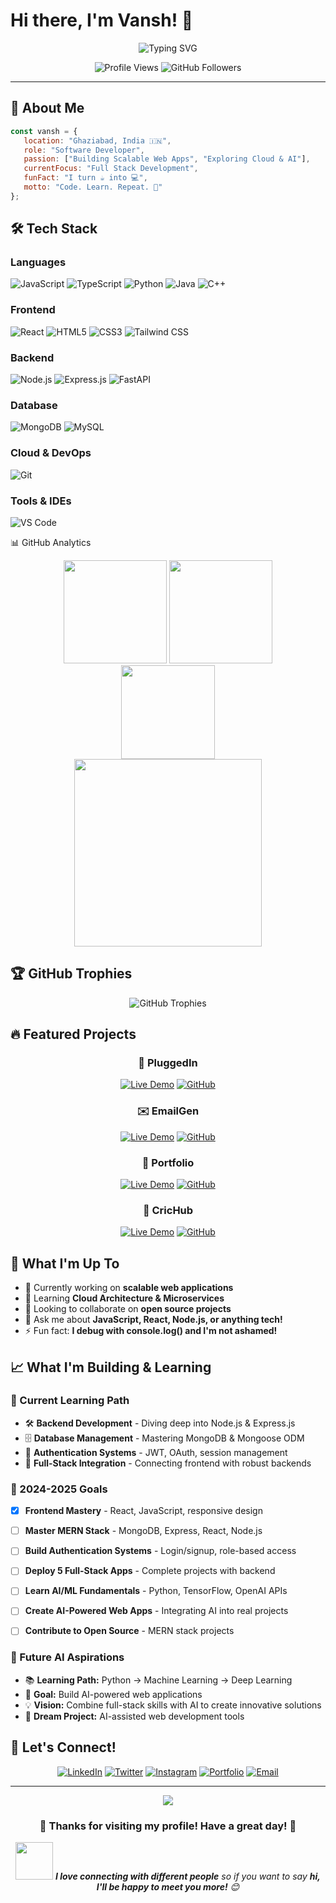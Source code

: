 # Hi there, I'm Vansh! 👋

<div align="center">
  <img src="https://readme-typing-svg.herokuapp.com?font=Fira+Code&weight=600&size=30&pause=1000&color=36BCF7&width=550&lines=🚀+Passionate+Software+Developer;💻+Full+Stack+Enthusiast;🌱+Always+Learning+New+Tech" alt="Typing SVG" />
</div>

<p align="center">
  <img src="https://komarev.com/ghpvc/?username=vanshtomar18&label=Profile%20views&color=0e75b6&style=flat" alt="Profile Views" />
  <img src="https://img.shields.io/github/followers/vanshtomar18?label=Followers&style=social" alt="GitHub Followers" />
</p>

---

## 🚀 About Me

```javascript
const vansh = {
   location: "Ghaziabad, India 🇮🇳",
   role: "Software Developer",
   passion: ["Building Scalable Web Apps", "Exploring Cloud & AI"],
   currentFocus: "Full Stack Development",
   funFact: "I turn ☕ into 💻",
   motto: "Code. Learn. Repeat. 🔁"
};
```

## 🛠️ Tech Stack

### Languages
![JavaScript](https://img.shields.io/badge/-JavaScript-F7DF1E?style=for-the-badge&logo=javascript&logoColor=black)
![TypeScript](https://img.shields.io/badge/-TypeScript-3178C6?style=for-the-badge&logo=typescript&logoColor=white)
![Python](https://img.shields.io/badge/-Python-3776AB?style=for-the-badge&logo=python&logoColor=white)
![Java](https://img.shields.io/badge/-Java-ED8B00?style=for-the-badge&logo=openjdk&logoColor=white)
![C++](https://img.shields.io/badge/-C++-00599C?style=for-the-badge&logo=c%2B%2B&logoColor=white)

### Frontend
![React](https://img.shields.io/badge/-React-61DAFB?style=for-the-badge&logo=react&logoColor=black)
![HTML5](https://img.shields.io/badge/-HTML5-E34F26?style=for-the-badge&logo=html5&logoColor=white)
![CSS3](https://img.shields.io/badge/-CSS3-1572B6?style=for-the-badge&logo=css3&logoColor=white)
![Tailwind CSS](https://img.shields.io/badge/-Tailwind%20CSS-38B2AC?style=for-the-badge&logo=tailwind-css&logoColor=white)

### Backend
![Node.js](https://img.shields.io/badge/-Node.js-339933?style=for-the-badge&logo=node.js&logoColor=white)
![Express.js](https://img.shields.io/badge/-Express.js-000000?style=for-the-badge&logo=express&logoColor=white)
![FastAPI](https://img.shields.io/badge/-FastAPI-009688?style=for-the-badge&logo=fastapi&logoColor=white)

### Database
![MongoDB](https://img.shields.io/badge/-MongoDB-47A248?style=for-the-badge&logo=mongodb&logoColor=white)
![MySQL](https://img.shields.io/badge/-MySQL-4479A1?style=for-the-badge&logo=mysql&logoColor=white)

### Cloud & DevOps
![Git](https://img.shields.io/badge/-Git-F05032?style=for-the-badge&logo=git&logoColor=white)

### Tools & IDEs
![VS Code](https://img.shields.io/badge/-VS%20Code-007ACC?style=for-the-badge&logo=visual-studio-code&logoColor=white)

📊 GitHub Analytics
<div align="center"> <img src="https://github-readme-stats.vercel.app/api?username=vanshtomar18&show_icons=true&theme=radical&hide_border=true" height="165" /> <img src="https://github-readme-stats.vercel.app/api/top-langs/?username=vanshtomar18&layout=compact&theme=radical&hide_border=true" height="165" /> </div> <div align="center"> <img src="https://github-readme-streak-stats.herokuapp.com/?user=vanshtomar18&theme=radical&hide_border=true" height="150"/> </div> <div align="center"> <img src="https://github-readme-activity-graph.vercel.app/graph?username=vanshtomar18&theme=react-dark&hide_border=true&area=true" height="300"/> </div>

## 🏆 GitHub Trophies
<div align="center">
  <img src="https://github-profile-trophy.vercel.app/?username=vansh&theme=tokyonight&no-frame=true&margin-w=15&margin-h=15&column=7" alt="GitHub Trophies" />
</div>

## 🔥 Featured Projects

<div align="center">

### 🔌 PluggedIn
[![Live Demo](https://img.shields.io/badge/-Live%20Demo-FF5722?style=for-the-badge&logo=google-chrome&logoColor=white)](https://plugged-lxp1js9cj-vansh-tomars-projects-3e0d6c3d.vercel.app)
[![GitHub](https://img.shields.io/badge/-GitHub-181717?style=for-the-badge&logo=github&logoColor=white)](https://github.com/vanshtomar18/pluggedin)

### ✉️ EmailGen
[![Live Demo](https://img.shields.io/badge/-Live%20Demo-4285F4?style=for-the-badge&logo=google-chrome&logoColor=white)](https://vanshtomar18.github.io/emailGen/)
[![GitHub](https://img.shields.io/badge/-GitHub-181717?style=for-the-badge&logo=github&logoColor=white)](https://github.com/vanshtomar18/emailGen)

### 💼 Portfolio
[![Live Demo](https://img.shields.io/badge/-Live%20Demo-9C27B0?style=for-the-badge&logo=google-chrome&logoColor=white)](https://vanshtomar18.github.io/portfolio)
[![GitHub](https://img.shields.io/badge/-GitHub-181717?style=for-the-badge&logo=github&logoColor=white)](https://github.com/vanshtomar18/portfolio)

### 🏏 CricHub
[![Live Demo](https://img.shields.io/badge/-Live%20Demo-FF9800?style=for-the-badge&logo=google-chrome&logoColor=white)](https://vanshtomar18.github.io/crichub/)
[![GitHub](https://img.shields.io/badge/-GitHub-181717?style=for-the-badge&logo=github&logoColor=white)](https://github.com/vanshtomar18/crichub)

</div>

## 💼 What I'm Up To

- 🔭 Currently working on **scalable web applications**
- 🌱 Learning **Cloud Architecture & Microservices**
- 👯 Looking to collaborate on **open source projects**
- 💬 Ask me about **JavaScript, React, Node.js, or anything tech!**
- ⚡ Fun fact: **I debug with console.log() and I'm not ashamed!**

## 📈 What I'm Building & Learning

### 🚧 Current Learning Path
- 🛠️ **Backend Development** - Diving deep into Node.js & Express.js
- 🗄️ **Database Management** - Mastering MongoDB & Mongoose ODM
- 🔐 **Authentication Systems** - JWT, OAuth, session management
- 🎨 **Full-Stack Integration** - Connecting frontend with robust backends

### 🎯 2024-2025 Goals
- [x] **Frontend Mastery** - React, JavaScript, responsive design
- [ ] **Master MERN Stack** - MongoDB, Express, React, Node.js
- [ ] **Build Authentication Systems** - Login/signup, role-based access
- [ ] **Deploy 5 Full-Stack Apps** - Complete projects with backend
- [ ] **Learn AI/ML Fundamentals** - Python, TensorFlow, OpenAI APIs
- [ ] **Create AI-Powered Web Apps** - Integrating AI into real projects
- [ ] **Contribute to Open Source** - MERN stack projects


### 🤖 Future AI Aspirations
- 📚 **Learning Path:** Python → Machine Learning → Deep Learning
- 🎯 **Goal:** Build AI-powered web applications
- 💡 **Vision:** Combine full-stack skills with AI to create innovative solutions
- 🚀 **Dream Project:** AI-assisted web development tools

## 🤝 Let's Connect!

<div align="center">
  
[![LinkedIn](https://img.shields.io/badge/-LinkedIn-0077B5?style=for-the-badge&logo=linkedin&logoColor=white)](https://linkedin.com/in/vanshtomar18)
[![Twitter](https://img.shields.io/badge/-Twitter-1DA1F2?style=for-the-badge&logo=twitter&logoColor=white)](https://twitter.com/vanshtomar18)
[![Instagram](https://img.shields.io/badge/-Instagram-E4405F?style=for-the-badge&logo=instagram&logoColor=white)](https://instagram.com/vanshtomar18)
[![Portfolio](https://img.shields.io/badge/-Portfolio-FF5722?style=for-the-badge&logo=google-chrome&logoColor=white)](https://vanshtomar18.github.io/portfolio)
[![Email](https://img.shields.io/badge/-Email-D14836?style=for-the-badge&logo=gmail&logoColor=white)](mailto:vanshtomar18@gmail.com)

</div>

---

<div align="center">
  <img src="https://capsule-render.vercel.app/api?type=waving&color=gradient&height=100&section=footer"/>
</div>

<div align="center">
  <h3>💖 Thanks for visiting my profile! Have a great day! 💖</h3>
  <img src="https://media.giphy.com/media/LnQjpWaON8nhr21vNW/giphy.gif" width="60"> <em><b>I love connecting with different people</b> so if you want to say <b>hi, I'll be happy to meet you more!</b> 😊</em>
</div>
